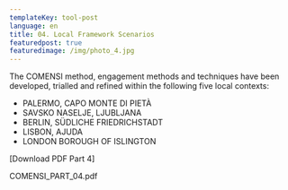 ```yaml
---
templateKey: tool-post
language: en
title: 04. Local Framework Scenarios
featuredpost: true
featuredimage: /img/photo_4.jpg
---
```

The COMENSI method, engagement methods and techniques have been developed, trialled and refined within the following five local contexts<!-- end -->:

* PALERMO, CAPO MONTE DI PIETÀ
* SAVSKO NASELJE, LJUBLJANA
* BERLIN, SÜDLICHE FRIEDRICHSTADT
* LISBON, AJUDA
* LONDON BOROUGH OF ISLINGTON

[Download PDF Part 4]

COMENSI_PART_04.pdf
